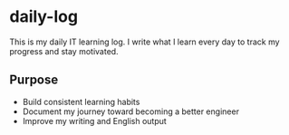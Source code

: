 # daily-log

This is my daily IT learning log.
I write what I learn every day to track my progress and stay motivated.

## Purpose

- Build consistent learning habits
- Document my journey toward becoming a better engineer
- Improve my writing and English output
